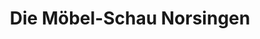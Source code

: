 ---
title: "Die Möbel-Schau Norsingen"
url: /ehrenkirchen/die-moebel-schau-norsingen/
shop: Möbel
---